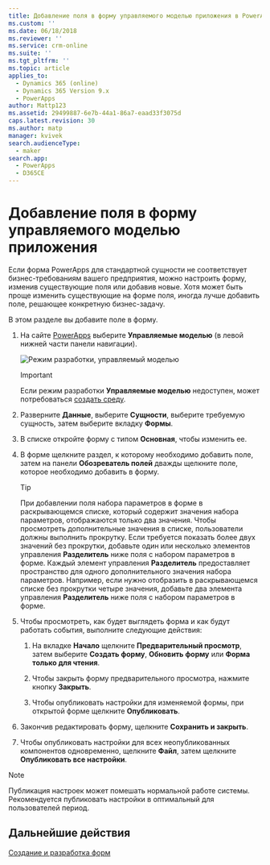 ```yaml
---
title: Добавление поля в форму управляемого моделью приложения в PowerApps | MicrosoftDocs
ms.custom: ''
ms.date: 06/18/2018
ms.reviewer: ''
ms.service: crm-online
ms.suite: ''
ms.tgt_pltfrm: ''
ms.topic: article
applies_to:
  - Dynamics 365 (online)
  - Dynamics 365 Version 9.x
  - PowerApps
author: Mattp123
ms.assetid: 29499887-6e7b-44a1-86a7-eaad33f3075d
caps.latest.revision: 30
ms.author: matp
manager: kvivek
search.audienceType:
  - maker
search.app:
  - PowerApps
  - D365CE
---
```

# <a name="add-a-field-to-a-model-driven-app-form"></a>Добавление поля в форму управляемого моделью приложения 

Если форма PowerApps для стандартной сущности не соответствует бизнес-требованиям вашего предприятия, можно настроить форму, изменив существующие поля или добавив новые. Хотя может быть проще изменить существующие на форме поля, иногда лучше добавить поле, решающее конкретную бизнес-задачу.

В этом разделе вы добавите поле в форму.   
  
1.  На сайте [PowerApps](https://web.powerapps.com/?utm_source=padocs&utm_medium=linkinadoc&utm_campaign=referralsfromdoc) выберите **Управляемые моделью** (в левой нижней части панели навигации).  

    ![Режим разработки, управляемый моделью](../model-driven-apps/media/model-driven-switch.png)

    > [!IMPORTANT]
    > Если режим разработки **Управляемые моделью** недоступен, может потребоваться [создать среду](https://docs.microsoft.com/powerapps/administrator/create-environment). 

2.  Разверните **Данные**, выберите **Сущности**, выберите требуемую сущность, затем выберите вкладку **Формы**.  

3.  В списке откройте форму с типом **Основная**, чтобы изменить ее.  
  
4.  В форме щелкните раздел, к которому необходимо добавить поле, затем на панели **Обозреватель полей** дважды щелкните поле, которое необходимо добавить в форму.  
  
    > [!TIP]
    >  При добавлении поля набора параметров в форме в раскрывающемся списке, который содержит значения набора параметров, отображаются только два значения. Чтобы просмотреть дополнительные значения в списке, пользователи должны выполнить прокрутку. Если требуется показать более двух значений без прокрутки, добавьте один или несколько элементов управления **Разделитель** ниже поля с набором параметров в форме. Каждый элемент управления **Разделитель** предоставляет пространство для одного дополнительного значения набора параметров. Например, если нужно отобразить в раскрывающемся списке без прокрутки четыре значения, добавьте два элемента управления **Разделитель** ниже поля с набором параметров в форме.  
  
5.  Чтобы просмотреть, как будет выглядеть форма и как будут работать события, выполните следующие действия:  
  
    1.  На вкладке **Начало** щелкните **Предварительный просмотр**, затем выберите **Создать форму**, **Обновить форму** или **Форма только для чтения**.  
  
    2.  Чтобы закрыть форму предварительного просмотра, нажмите кнопку **Закрыть**.  
  
    3.  Чтобы опубликовать настройки для изменяемой формы, при открытой форме щелкните **Опубликовать**.  
  
6.  Закончив редактировать форму, щелкните **Сохранить и закрыть**.  
  
7. Чтобы опубликовать настройки для всех неопубликованных компонентов одновременно, щелкните **Файл**, затем щелкните **Опубликовать все настройки**.  
  
> [!NOTE]
>  Публикация настроек может помешать нормальной работе системы. Рекомендуется публиковать настройки в оптимальный для пользователей период.  
  
## <a name="next-steps"></a>Дальнейшие действия  
 
 [Создание и разработка форм](create-design-forms.md)
